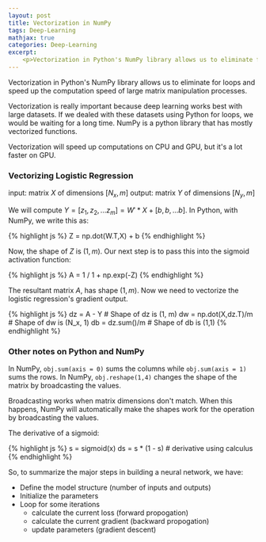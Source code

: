 ```yaml
---
layout: post
title: Vectorization in NumPy
tags: Deep-Learning
mathjax: true
categories: Deep-Learning
excerpt:
    <p>Vectorization in Python's NumPy library allows us to eliminate for loops and speed up the computation speed of large matrix manipulation processes.</p>
---
```


Vectorization in Python's NumPy library allows us to eliminate for loops and speed up the computation speed of large matrix manipulation processes.

Vectorization is really important because deep learning works best with large datasets. If we dealed with these datasets using Python for loops, we would be waiting for a long time. NumPy is a python library that has mostly vectorized functions.

Vectorization will speed up computations on CPU and GPU, but it's a lot faster on GPU.

### Vectorizing Logistic Regression
input: matrix $X$ of dimensions $[N_x, m]$
output: matrix $Y$ of dimensions $[N_y, m]$

We will compute $Y = [z_1, z_2, ... z_m] = W' * X + [b,b,...b]$. In Python, with NumPy, we write this as:

{% highlight js %}
Z = np.dot(W.T,X) + b
{% endhighlight %}

Now, the shape of $Z$ is $(1,m)$. Our next step is to pass this into the sigmoid activation function:

{% highlight js %}
A = 1 / 1 + np.exp(-Z)
{% endhighlight %}

The resultant matrix $A$, has shape $(1, m)$. Now we need to vectorize the logistic regression's gradient output.

{% highlight js %}
dz = A - Y              # Shape of dz is (1, m)
dw = np.dot(X,dz.T)/m   # Shape of dw is (N_x, 1)
db = dz.sum()/m         # Shape of db is (1,1)
{% endhighlight %}

### Other notes on Python and NumPy
In NumPy, `obj.sum(axis = 0)` sums the columns while `obj.sum(axis = 1)` sums the rows.
In NumPy, `obj.reshape(1,4)` changes the shape of the matrix by broadcasting the values.

Broadcasting works when matrix dimensions don't match. When this happens, NumPy will automatically make the shapes work for the operation by broadcasting the values.

The derivative of a sigmoid:

{% highlight js %}
s = sigmoid(x)
ds = s * (1 - s)       # derivative  using calculus
{% endhighlight %}

So, to summarize the major steps in building a neural network, we have:
- Define the model structure (number of inputs and outputs)
- Initialize the parameters
- Loop for some iterations
	- calculate the current loss (forward propogation)
	- calculate the current gradient (backward propogation)
	- update parameters (gradient descent)
